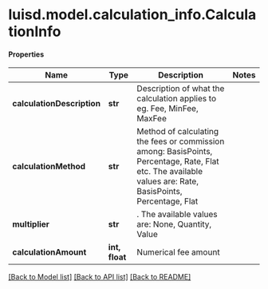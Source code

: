 # luisd.model.calculation_info.CalculationInfo

#### Properties
Name | Type | Description | Notes
------------ | ------------- | ------------- | -------------
**calculationDescription** | **str** | Description of what the calculation applies to eg. Fee, MinFee, MaxFee | 
**calculationMethod** | **str** | Method of calculating the fees or commission among: BasisPoints, Percentage, Rate, Flat etc. The available values are: Rate, BasisPoints, Percentage, Flat | 
**multiplier** | **str** | . The available values are: None, Quantity, Value | 
**calculationAmount** | **int, float** | Numerical fee amount | 

[[Back to Model list]](../../README.md#documentation-for-models) [[Back to API list]](../../README.md#documentation-for-api-endpoints) [[Back to README]](../../README.md)

